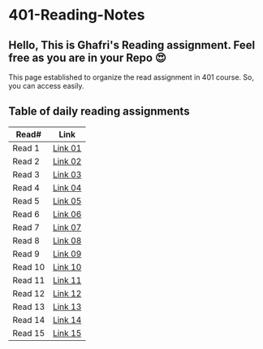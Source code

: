 # 401-Reading-Notes

## Hello, This is Ghafri's Reading assignment. Feel free as you are in your Repo :heart_eyes: <br>
This page established to organize the read assignment in 401 course. So, you can access easily.

## Table of daily reading assignments

Read# | Link
---------|---------
Read 1   |[Link 01](https://mohammedghafri.github.io/401-reading-notes/class01)
Read 2   |[Link 02](https://mohammedghafri.github.io/401-reading-notes/class02)
Read 3   |[Link 03](https://mohammedghafri.github.io/401-reading-notes/class03)
Read 4   |[Link 04](https://mohammedghafri.github.io/301-reading-notes/class04)
Read 5   |[Link 05](https://mohammedghafri.github.io/301-reading-notes/class05)
Read 6   |[Link 06](https://mohammedghafri.github.io/301-reading-notes/class06)
Read 7   |[Link 07](https://mohammedghafri.github.io/301-reading-notes/class07)
Read 8   |[Link 08](https://mohammedghafri.github.io/301-reading-notes/class08)
Read 9   |[Link 09](https://mohammedghafri.github.io/301-reading-notes/class09)
Read 10  |[Link 10](https://mohammedghafri.github.io/301-reading-notes/class10)
Read 11  |[Link 11](https://mohammedghafri.github.io/301-reading-notes/class11)
Read 12  |[Link 12](https://mohammedghafri.github.io/301-reading-notes/class12)
Read 13  |[Link 13](https://mohammedghafri.github.io/301-reading-notes/class13)
Read 14  |[Link 14](https://mohammedghafri.github.io/301-reading-notes/class14a)
Read 15  |[Link 15](https://mohammedghafri.github.io/301-reading-notes/class15)

